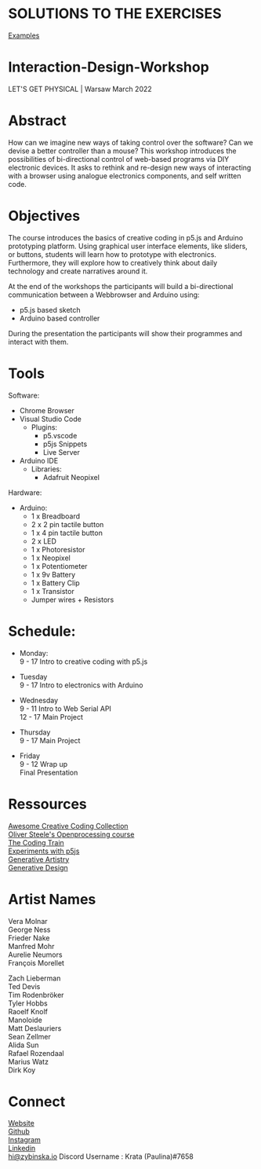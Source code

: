 # SOLUTIONS TO THE EXERCISES
[Examples](https://github.com/kratadata/IDW_Examples)

# Interaction-Design-Workshop
LET'S GET PHYSICAL | Warsaw March 2022


# Abstract
How can we imagine new ways of taking control over the software? Can we devise a better
controller than a mouse? This workshop introduces the possibilities of bi-directional
control of web-based programs via DIY electronic devices. It asks to rethink and re-design
new ways of interacting with a browser using analogue electronics components, and self
written code.


# Objectives
The course introduces the basics of creative coding in p5.js and Arduino prototyping
platform. Using graphical user interface elements, like sliders, or buttons, students will learn 
how to prototype with electronics. Furthermore, they will explore how to creatively think about daily
technology and create narratives around it.

At the end of the workshops the participants will build a bi-directional communication between a Webbrowser and Arduino using:
- p5.js based sketch
- Arduino based controller
  
During the presentation the participants will show their programmes and interact with them.

# Tools

Software:
- Chrome Browser
- Visual Studio Code
  - Plugins:
    - p5.vscode
    - p5js Snippets
    - Live Server
- Arduino IDE
  - Libraries:
    - Adafruit Neopixel

Hardware:
- Arduino:
  - 1 x Breadboard
  - 2 x 2 pin tactile button
  - 1 x 4 pin tactile button
  - 2 x LED
  - 1 x Photoresistor
  - 1 x Neopixel
  - 1 x Potentiometer
  - 1 x 9v Battery
  - 1 x Battery Clip
  - 1 x Transistor
  - Jumper wires + Resistors
 


# Schedule:
- Monday:  
9 - 17 Intro to creative coding with p5.js

- Tuesday  
9 - 17 Intro to electronics with Arduino

- Wednesday  
9 - 11  Intro to Web Serial API  
12 - 17 Main Project

- Thursday  
9 - 17 Main Project

- Friday  
9 - 12 Wrap up  
Final Presentation

# Ressources

[Awesome Creative Coding Collection](https://github.com/terkelg/awesome-creative-coding#books)   
[Oliver Steele's Openprocessing course](https://notes.osteele.com/olivers-p5js-resources)    
[The Coding Train](https://pages.github.com)   
[Experiments with p5js](https://purin.co/Experiments-with-P5-js)   
[Generative Artistry](https://generativeartistry.com/tutorials/)   
[Generative Design](http://www.generative-gestaltung.de)   

# Artist Names


Vera Molnar   
George Ness    
Frieder Nake    
Manfred Mohr    
Aurelie Neumors   
François Morellet   

Zach Lieberman    
Ted Devis   
Tim Rodenbröker   
Tyler Hobbs   
Raoelf Knolf    
Manoloide   
Matt Deslauriers    
Sean Zellmer    
Alida Sun   
Rafael Rozendaal    
Marius Watz   
Dirk Koy    


# Connect
[Website](https://zybinska.io/)     
[Github](https://github.com/kratadata/)     
[Instagram](https://www.instagram.com/kratadata/)     
[Linkedin](https://www.linkedin.com/in/zybinska/)     
hi@zybinska.io
Discord Username : Krata (Paulina)#7658


